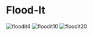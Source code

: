 # Flood-It

![floodit4](https://dongwoo1005.github.io/floodit.JPG)
![floodit10](https://dongwoo1005.github.io/floodit10.JPG)
![floodit20](https://dongwoo1005.github.io/floodit20.JPG)

 